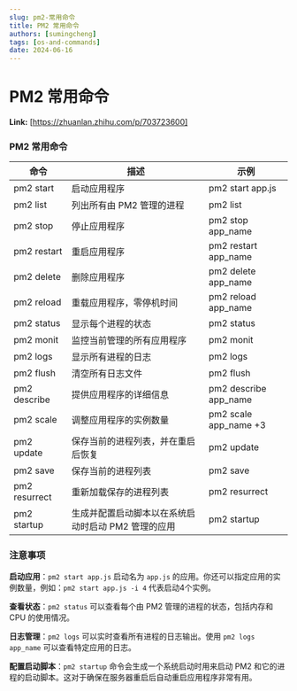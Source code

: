 ```yaml
---
slug: pm2-常用命令
title: PM2 常用命令
authors: [sumingcheng]
tags: [os-and-commands]
date: 2024-06-16
---
```


# PM2 常用命令



 **Link:** [https://zhuanlan.zhihu.com/p/703723600]

### PM2 常用命令  

| 命令 | 描述 | 示例 |
| --- | --- | --- |
| pm2 start | 启动应用程序 | pm2 start app.js |
| pm2 list | 列出所有由 PM2 管理的进程 | pm2 list |
| pm2 stop | 停止应用程序 | pm2 stop app\_name |
| pm2 restart | 重启应用程序 | pm2 restart app\_name |
| pm2 delete | 删除应用程序 | pm2 delete app\_name |
| pm2 reload | 重载应用程序，零停机时间 | pm2 reload app\_name |
| pm2 status | 显示每个进程的状态 | pm2 status |
| pm2 monit | 监控当前管理的所有应用程序 | pm2 monit |
| pm2 logs | 显示所有进程的日志 | pm2 logs |
| pm2 flush | 清空所有日志文件 | pm2 flush |
| pm2 describe | 提供应用程序的详细信息 | pm2 describe app\_name |
| pm2 scale | 调整应用程序的实例数量 | pm2 scale app\_name +3 |
| pm2 update | 保存当前的进程列表，并在重启后恢复 | pm2 update |
| pm2 save | 保存当前的进程列表 | pm2 save |
| pm2 resurrect | 重新加载保存的进程列表 | pm2 resurrect |
| pm2 startup | 生成并配置启动脚本以在系统启动时启动 PM2 管理的应用 | pm2 startup |

### 注意事项  

**启动应用**：`pm2 start app.js` 启动名为 `app.js` 的应用。你还可以指定应用的实例数量，例如：`pm2 start app.js -i 4` 代表启动4个实例。

**查看状态**：`pm2 status` 可以查看每个由 PM2 管理的进程的状态，包括内存和 CPU 的使用情况。

**日志管理**：`pm2 logs` 可以实时查看所有进程的日志输出。使用 `pm2 logs app_name` 可以查看特定应用的日志。

**配置启动脚本**：`pm2 startup` 命令会生成一个系统启动时用来启动 PM2 和它的进程的启动脚本。这对于确保在服务器重启后自动重启应用程序非常有用。